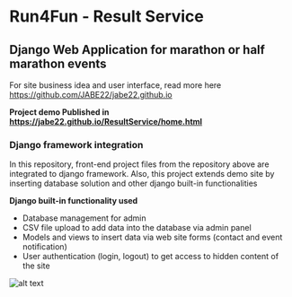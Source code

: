 # Run4Fun - Result Service
## Django Web Application for marathon or half marathon events

For site business idea and user interface, read more here https://github.com/JABE22/jabe22.github.io

**Project demo Published in https://jabe22.github.io/ResultService/home.html**

### Django framework integration

In this repository, front-end project files from the repository above are integrated to django framework. Also, this project extends demo site by inserting database solution and other django built-in functionalities

**Django built-in functionality used**
- Database management for admin
- CSV file upload to add data into the database via admin panel
- Models and views to insert data via web site forms (contact and event notification)
- User authentication (login, logout) to get access to hidden content of the site

![alt text](https://bmu-verlag.de/wp-content/uploads/image1-6.png)

### 
